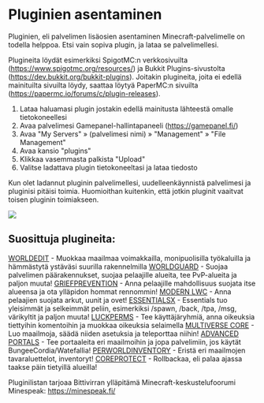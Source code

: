 # Pluginien asentaminen
Pluginien, eli palvelimen lisäosien asentaminen Minecraft-palvelimelle on todella helppoa. Etsi vain sopiva plugin, ja lataa se palvelimellesi.

Plugineita löydät esimerkiksi SpigotMC:n verkkosivuilta (https://www.spigotmc.org/resources/) ja Bukkit Plugins-sivustolta (https://dev.bukkit.org/bukkit-plugins). Joitakin plugineita, joita ei edellä mainituilta sivuilta löydy, saattaa löytyä PaperMC:n sivuilta (https://papermc.io/forums/c/plugin-releases).

1. Lataa haluamasi plugin jostakin edellä mainitusta lähteestä omalle tietokoneellesi
2. Avaa palvelimesi Gamepanel-hallintapaneeli (https://gamepanel.fi/)
3. Avaa "My Servers" » (palvelimesi nimi) » "Management" » "File Management"
4. Avaa kansio "plugins"
5. Klikkaa vasemmasta palkista "Upload"
5. Valitse ladattava plugin tietokoneeltasi ja lataa tiedosto

Kun olet ladannut pluginin palvelimellesi, uudelleenkäynnistä palvelimesi ja pluginisi pitäisi toimia. Huomioithan kuitenkin, että jotkin pluginit vaaitvat toisen pluginin toimiakseen.

![](https://cdn.bittivirta.fi/docimg/crisp/image_1igfrm1.png)

## Suosittuja plugineita:​
[WORLDEDIT](https://dev.bukkit.org/projects/worldedit) - Muokkaa maailmaa voimakkailla, monipuolisilla työkaluilla ja hämmästytä ystäväsi suurilla rakennelmilla
[WORLDGUARD](https://dev.bukkit.org/projects/worldguard) - Suojaa palvelimen päärakennukset, suojaa pelaajille alueita, tee PvP-alueita ja paljon muuta!
[GRIEFPREVENTION](https://www.spigotmc.org/resources/griefprevention.1884/) - Anna pelaajille mahdollisuus suojata itse alueensa ja ota ylläpidon hommat rennommin!
[MODERN LWC](https://www.spigotmc.org/resources/modern-lwc-continuation-of-lwc.2162/) - Anna pelaajien suojata arkut, uunit ja ovet!
[ESSENTIALSX](https://www.spigotmc.org/resources/essentialsx.9089/) - Essentials tuo yleisimmät ja selkeimmät peliin, esimerkiksi /spawn, /back, /tpa, /msg, värikyltit ja paljon muuta!
[LUCKPERMS](https://www.spigotmc.org/resources/luckperms-an-advanced-permissions-plugin.28140/) - Tee käyttäjäryhmiä, anna oikeuksia tiettyihin komentoihin ja muokkaa oikeuksia selaimella
[MULTIVERSE CORE](https://www.spigotmc.org/resources/multiverse-core.390/) - Luo maailmoja, säädä niiden asetuksia ja teleporttaa niihin!
[ADVANCED PORTALS](https://www.spigotmc.org/resources/advanced-portals.14356/) - Tee portaaleita eri maailmoihin ja jopa palvelimiin, jos käytät BungeeCordia/Watefallia!
[PERWORLDINVENTORY](https://www.spigotmc.org/resources/per-world-inventory.4482/) - Eristä eri maailmojen tavaraluettelot, inventoryt!
[COREPROTECT](https://www.spigotmc.org/resources/coreprotect.8631/) - Rollbackaa, eli palaa ajassa taakse päin tietyillä alueilla!

Pluginilistan tarjoaa Bittivirran ylläpitämä Minecraft-keskustelufoorumi Minespeak: https://minespeak.fi/